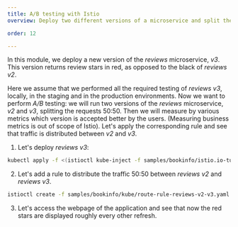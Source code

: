 ```yaml
---
title: A/B testing with Istio
overview: Deploy two different versions of a microservice and split the traffic between them.

order: 12

---
```


In this module, we deploy a new version of the _reviews_ microservice, _v3_. This version returns review stars in red, as opposed to the black of _reviews v2_.

Here we assume that we performed all the required testing of _reviews v3_, locally, in the staging and in the production environments. Now we want to perform _A/B_ testing: we will run two versions of the _reviews_ microservice, _v2_ and _v3_, splitting the requests 50:50. Then we will measure by various metrics which version is accepted better by the users. (Measuring business metrics is out of scope of Istio). Let's apply the corresponding rule and see that traffic is distributed between _v2_ and _v3_.

1. Let's deploy _reviews v3_:
  ```bash
  kubectl apply -f <(istioctl kube-inject -f samples/bookinfo/istio.io-tutorial/bookinfo-reviews-v3.yaml)
  ```
2. Let's add a rule to distribute the traffic 50:50 between _reviews v2_ and _reviews v3_.
  ```bash
  istioctl create -f samples/bookinfo/kube/route-rule-reviews-v2-v3.yaml
  ```

3. Let's access the webpage of the application and see that now the red stars are displayed roughly every other refresh.

